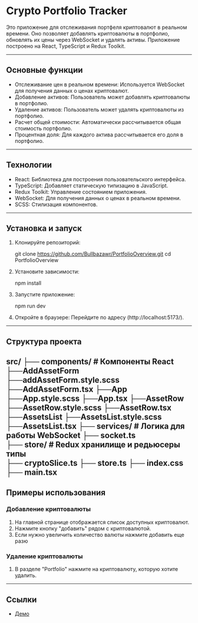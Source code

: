 # Crypto Portfolio Tracker

Это приложение для отслеживания портфеля криптовалют в реальном времени. Оно позволяет добавлять криптовалюты в портфолио, обновлять их цены через WebSocket и удалять активы. Приложение построено на React, TypeScript и Redux Toolkit.

---

## Основные функции

- Отслеживание цен в реальном времени: Используется WebSocket для получения данных о ценах криптовалют.
- Добавление активов: Пользователь может добавлять криптовалюты в портфолио.
- Удаление активов: Пользователь может удалять криптовалюты из портфолио.
- Расчет общей стоимости: Автоматически рассчитывается общая стоимость портфолио.
- Процентная доля: Для каждого актива рассчитывается его доля в портфолио.

---

## Технологии

- React: Библиотека для построения пользовательского интерфейса.
- TypeScript: Добавляет статическую типизацию в JavaScript.
- Redux Toolkit: Управление состоянием приложения.
- WebSocket: Для получения данных о ценах в реальном времени.
- SCSS: Стилизация компонентов.

---

## Установка и запуск

1. Клонируйте репозиторий:
  
   git clone https://github.com/Bullbazawr/PortfolioOverview.git
   cd PortfolioOverview
   
2. Установите зависимости:
  
   npm install
   
3. Запустите приложение:
  
   npm run dev
   
4. Откройте в браузере:
   Перейдите по адресу (http://localhost:5173/).

---

## Структура проекта

src/
├── components/          # Компоненты React
        ├──AddAssetForm
              ├──addAssetForm.style.scss
              ├──AddAssetForm.tsx
        ├──App
              ├──App.style.scss
              ├──App.tsx
        ├──AssetRow
              ├──AssetRow.style.scss
              ├──AssetRow.tsx
        ├──AssetsList
              ├──AssetsList.style.scss
              ├──AssetsList.tsx
├── services/            # Логика для работы WebSocket
      ├── socket.ts       
├── store/               # Redux хранилище и редьюсеры типы    
      ├── cryptoSlice.ts
      ├── store.ts
├── index.css
├── main.tsx
---

## Примеры использования

### Добавление криптовалюты

1. На главной странице отображается список доступных криптовалют.
2. Нажмите кнопку "добавить" рядом с криптовалютой.
3. Если нужно увеличить количество валюты нажмите добавить еще разю

### Удаление криптовалюты

1. В разделе "Portfolio" нажмите на  криптовалюту, которую хотите удалить.

---



## Ссылки

- [Демо](https://portfolio-overview-hazel.vercel.app/)
